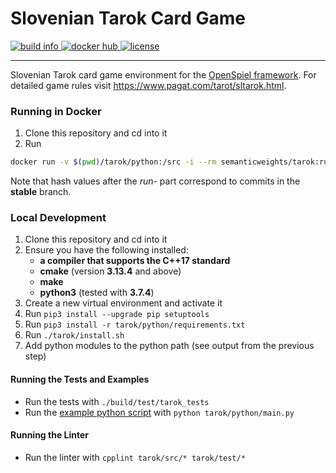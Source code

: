 # Slovenian Tarok Card Game
<a href="https://circleci.com/gh/semanticweights/tarok">
  <img src="https://img.shields.io/circleci/build/github/semanticweights/tarok?style=flat-square" alt="build info"/>
</a>
<a href="https://hub.docker.com/repository/docker/semanticweights/tarok/tags">
  <img src="https://img.shields.io/docker/pulls/semanticweights/tarok?color=ff69b4&style=flat-square" alt="docker hub"/>
</a>
<a href="https://github.com/semanticweights/tarok/blob/master/LICENSE">
  <img src="https://img.shields.io/github/license/semanticweights/tarok?color=blue&style=flat-square" alt="license"/>
</a>

---

Slovenian Tarok card game environment for the [OpenSpiel framework](https://github.com/deepmind/open_spiel). For detailed game rules visit https://www.pagat.com/tarot/sltarok.html.

### Running in Docker
1. Clone this repository and cd into it
2. Run
```bash
docker run -v $(pwd)/tarok/python:/src -i --rm semanticweights/tarok:run-1a44ff9 /src/main.py
```
Note that hash values after the *run-* part correspond to commits in the **stable** branch.

### Local Development
1. Clone this repository and cd into it
2. Ensure you have the following installed:
    - **a compiler that supports the C++17 standard**
    - **cmake** (version **3.13.4** and above)
    - **make**
    - **python3** (tested with **3.7.4**)
3. Create a new virtual environment and activate it
4. Run `pip3 install --upgrade pip setuptools`
5. Run `pip3 install -r tarok/python/requirements.txt`
6. Run `./tarok/install.sh`
7. Add python modules to the python path (see output from the previous step)

#### Running the Tests and Examples
- Run the tests with `./build/test/tarok_tests`
- Run the [example python script](tarok/python/main.py) with `python tarok/python/main.py`

#### Running the Linter
- Run the linter with `cpplint tarok/src/* tarok/test/*`
